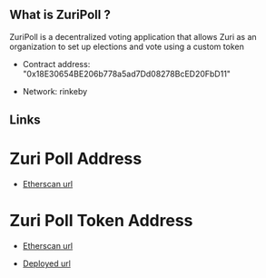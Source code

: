 ## What is ZuriPoll ?

ZuriPoll is a decentralized voting application that allows Zuri as an organization to set up elections and vote using a custom token

* Contract address: "0x18E30654BE206b778a5ad7Dd08278BcED20FbD11"

* Network: rinkeby


## Links

# Zuri Poll Address
* [Etherscan url](https://rinkeby.etherscan.io/address/0x6676885C2a36fF675C5E3ff205C4208eCB205E71#code)
# Zuri Poll Token Address  
* [Etherscan url](https://rinkeby.etherscan.io/address/0xEcBb41320422d0A4a72df9446dc790d2e15E829e#code)

* [Deployed url](https://)